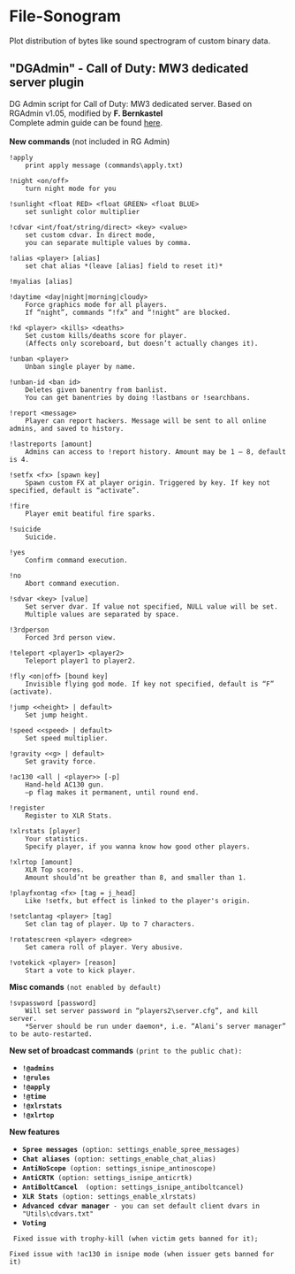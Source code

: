 # File-Sonogram

Plot distribution of bytes like sound spectrogram of custom binary data.

## "DGAdmin" - Call of Duty: MW3 dedicated server plugin
DG Admin script for Call of Duty: MW3 dedicated server. Based on RGAdmin v1.05, modified by **F. Bernkastel**<br>
Complete admin guide can be found [here](https://drive.google.com/file/d/0B4OfimTH0gRhdGxoSHBJY194UWs/view?usp=sharing).<br><br>
**New commands** (not included in RG Admin)

    !apply
        print apply message (commands\apply.txt)
        
    !night <on/off>
        turn night mode for you
        
    !sunlight <float RED> <float GREEN> <float BLUE>
        set sunlight color multiplier
        
    !cdvar <int/foat/string/direct> <key> <value>
        set custom cdvar. In direct mode, 
        you can separate multiple values by comma.
        
    !alias <player> [alias]
        set chat alias *(leave [alias] field to reset it)*
        
    !myalias [alias]
        
    !daytime <day|night|morning|cloudy>
        Force graphics mode for all players. 
        If “night”, commands “!fx” and “!night” are blocked.
        
    !kd <player> <kills> <deaths>
        Set custom kills/deaths score for player. 
        (Affects only scoreboard, but doesn’t actually changes it).
        
    !unban <player>
        Unban single player by name.
        
    !unban-id <ban id>
        Deletes given banentry from banlist.
        You can get banentries by doing !lastbans or !searchbans.
        
    !report <message>
        Player can report hackers. Message will be sent to all online admins, and saved to history.
        
    !lastreports [amount]
        Admins can access to !report history. Amount may be 1 – 8, default is 4.
        
    !setfx <fx> [spawn key]
        Spawn custom FX at player origin. Triggered by key. If key not specified, default is “activate”.
        
    !fire
        Player emit beatiful fire sparks. 
        
    !suicide
        Suicide.
      
    !yes
        Confirm command execution.
        
    !no
        Abort command execution.
        
    !sdvar <key> [value]
        Set server dvar. If value not specified, NULL value will be set. 
        Multiple values are separated by space.
        
    !3rdperson
        Forced 3rd person view.
        
    !teleport <player1> <player2>
        Teleport player1 to player2.
        
    !fly <on|off> [bound key]
        Invisible flying god mode. If key not specified, default is “F” (activate).
        
    !jump <<height> | default>
        Set jump height.
        
    !speed <<speed> | default>
        Set speed multiplier.
        
    !gravity <<g> | default>
        Set gravity force.
        
    !ac130 <all | <player>> [-p]
        Hand-held AC130 gun. 
        –p flag makes it permanent, until round end.
        
    !register
        Register to XLR Stats.
        
    !xlrstats [player]
        Your statistics. 
        Specify player, if you wanna know how good other players.
        
    !xlrtop [amount]
        XLR Top scores. 
        Amount should’nt be greather than 8, and smaller than 1.
        
    !playfxontag <fx> [tag = j_head]
        Like !setfx, but effect is linked to the player's origin.
        
    !setclantag <player> [tag]
        Set clan tag of player. Up to 7 characters.
        
    !rotatescreen <player> <degree>
        Set camera roll of player. Very abusive.
        
    !votekick <player> [reason]
        Start a vote to kick player.

**Misc comands** `(not enabled by default)`

    !svpassword [password]
        Will set server password in “players2\server.cfg”, and kill server.
        *Server should be run under daemon*, i.e. “Alani’s server manager” to be auto-restarted.

**New set of broadcast commands** `(print to the public chat):`
  - **`!@admins`**
  - **`!@rules`**
  - **`!@apply`**
  - **`!@time`**
  - **`!@xlrstats`**
  - **`!@xlrtop`**


**New features**
 - **`Spree messages`**` (option: settings_enable_spree_messages)`
 - **`Chat aliases`**` (option: settings_enable_chat_alias)`
 - **`AntiNoScope`**` (option: settings_isnipe_antinoscope)`
 - **`AntiCRTK`**` (option: settings_isnipe_anticrtk)`
 - **`AntiBoltCancel`**`  (option: settings_isnipe_antiboltcancel)`
 - **`XLR Stats`**` (option: settings_enable_xlrstats)`
 - **`Advanced cdvar manager`**` - you can set default client dvars in "Utils\cdvars.txt"`
 - **`Voting`**

` Fixed issue with trophy-kill (when victim gets banned for it);`

 `Fixed issue with !ac130 in isnipe mode (when issuer gets banned for it)`
